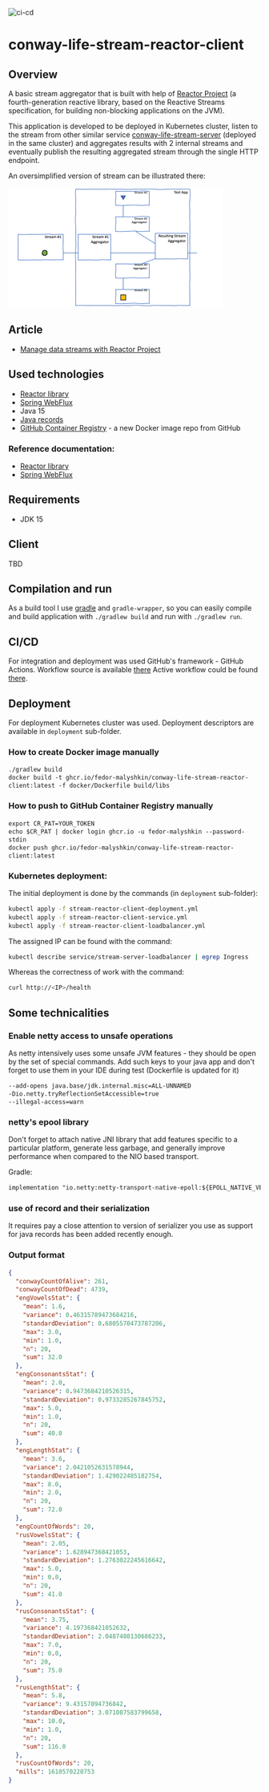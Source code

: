 ![ci-cd](https://github.com/fedor-malyshkin/conway-life-stream-reactor-client/workflows/ci-cd/badge.svg)
# conway-life-stream-reactor-client

## Overview
A basic stream aggregator that is built with help of [Reactor Project](https://projectreactor.io/) (a fourth-generation reactive library, based on the Reactive Streams
specification, for building non-blocking applications on the JVM).

This application is developed to be deployed in Kubernetes cluster, listen to the stream from other similar service
[conway-life-stream-server](https://github.com/fedor-malyshkin/conway-life-stream-server) (deployed in the same cluster) and aggregates
results with 2 internal streams and eventually publish the resulting aggregated stream through the single HTTP endpoint.

An oversimplified version of stream can be illustrated there:

![animation](docs/images/animation.gif)

## Article
* [Manage data streams with Reactor Project](https://fedor-malyshkin.medium.com/manage-data-streams-with-reactor-project-da56922a8c4c)

## Used technologies
* [Reactor library](https://projectreactor.io/)
* [Spring WebFlux](https://spring.io/reactive)
* Java 15
* [Java records](https://openjdk.java.net/jeps/359) 
* [GitHub Container Registry](https://github.com/fedor-malyshkin?tab=packages) - a new Docker image repo from GitHub

### Reference documentation:
* [Reactor library](https://projectreactor.io/docs/core/release/reference/#which.create)
* [Spring WebFlux](https://docs.spring.io/spring-framework/docs/current/reference/html/web-reactive.html)

## Requirements
* JDK 15

## Client
TBD

## Compilation and run
As a build tool I use [gradle](https://gradle.org/) and `gradle-wrapper`, so you can easily compile and build
application with `./gradlew build` and run with `./gradlew run`.

## CI/CD
For integration and deployment was used GitHub's framework - GitHub Actions. Workflow source is available [there](.github/workflows/ci-cd.yml)
Active workflow could be found [there](https://github.com/fedor-malyshkin/conway-life-stream-reactor-client/actions).

## Deployment
For deployment Kubernetes cluster was used. Deployment descriptors are available in `deployment` sub-folder.

### How to create Docker image manually
```shell
./gradlew build
docker build -t ghcr.io/fedor-malyshkin/conway-life-stream-reactor-client:latest -f docker/Dockerfile build/libs
```

### How to push to GitHub Container Registry manually
```shell
export CR_PAT=YOUR_TOKEN
echo $CR_PAT | docker login ghcr.io -u fedor-malyshkin --password-stdin
docker push ghcr.io/fedor-malyshkin/conway-life-stream-reactor-client:latest
```

### Kubernetes deployment:
The initial deployment is done by the commands (in `deployment` sub-folder):
```sh
kubectl apply -f stream-reactor-client-deployment.yml
kubectl apply -f stream-reactor-client-service.yml
kubectl apply -f stream-reactor-client-loadbalancer.yml
```

The assigned IP can be found with the command:
```sh
kubectl describe service/stream-server-loadbalancer | egrep Ingress
```

Whereas the correctness of work with the command:
```sh
curl http://<IP>/health
```

## Some technicalities
### Enable netty access to unsafe operations

As netty intensively uses some unsafe JVM features - they should be open by the set of special commands.
Add such keys to your java app and don't forget to use them in your IDE during test (Dockerfile is updated for it)

```ssh
--add-opens java.base/jdk.internal.misc=ALL-UNNAMED
-Dio.netty.tryReflectionSetAccessible=true
--illegal-access=warn
```

### netty's epool library

Don't forget to attach native JNI library that add features specific to a particular platform,
generate less garbage, and generally improve performance when compared to the NIO based transport.

Gradle:
```dtd
implementation "io.netty:netty-transport-native-epoll:${EPOLL_NATIVE_VER}:linux-x86_64"
```

### use of record and their serialization
It requires pay a close attention to version of serializer you use as support for java records has been added 
recently enough.

### Output format
```json
{
  "conwayCountOfAlive": 261,
  "conwayCountOfDead": 4739,
  "engVowelsStat": {
    "mean": 1.6,
    "variance": 0.46315789473684216,
    "standardDeviation": 0.6805570473787206,
    "max": 3.0,
    "min": 1.0,
    "n": 20,
    "sum": 32.0
  },
  "engConsonantsStat": {
    "mean": 2.0,
    "variance": 0.9473684210526315,
    "standardDeviation": 0.9733285267845752,
    "max": 5.0,
    "min": 1.0,
    "n": 20,
    "sum": 40.0
  },
  "engLengthStat": {
    "mean": 3.6,
    "variance": 2.0421052631578944,
    "standardDeviation": 1.429022485182754,
    "max": 8.0,
    "min": 2.0,
    "n": 20,
    "sum": 72.0
  },
  "engCountOfWords": 20,
  "rusVowelsStat": {
    "mean": 2.05,
    "variance": 1.628947368421053,
    "standardDeviation": 1.2763022245616642,
    "max": 5.0,
    "min": 0.0,
    "n": 20,
    "sum": 41.0
  },
  "rusConsonantsStat": {
    "mean": 3.75,
    "variance": 4.197368421052632,
    "standardDeviation": 2.0487480130686233,
    "max": 7.0,
    "min": 0.0,
    "n": 20,
    "sum": 75.0
  },
  "rusLengthStat": {
    "mean": 5.8,
    "variance": 9.43157894736842,
    "standardDeviation": 3.071087583799658,
    "max": 10.0,
    "min": 1.0,
    "n": 20,
    "sum": 116.0
  },
  "rusCountOfWords": 20,
  "mills": 1610570220753
}
```
